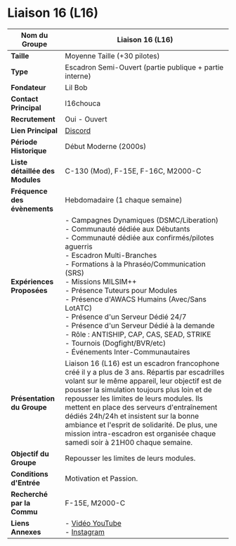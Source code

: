 # Liaison 16 (L16)

| **Nom du Groupe**              | Liaison 16 (L16)                                                                                                                                                   |
|--------------------------------|---------------------------------------------------------------------------------------------------------------------------------------------------------------------|
| **Taille**                     | Moyenne Taille (+30 pilotes)                                                                                                                                       |
| **Type**                       | Escadron Semi-Ouvert (partie publique + partie interne)                                                                                                            |
| **Fondateur**                  | Lil Bob                                                                                                                                                            |
| **Contact Principal**          | l16chouca                                                                                                                                                          |
| **Recrutement**                | Oui - Ouvert                                                                                                                                                       |
| **Lien Principal**              | [Discord](https://discord.gg/XTdYajXJmd)                                                                                                                          |
| **Période Historique**         | Début Moderne (2000s)                                                                                                                                              |
| **Liste détaillée des Modules**| C-130 (Mod), F-15E, F-16C, M2000-C                                                                                                                                 |
| **Fréquence des évènements**  | Hebdomadaire (1 chaque semaine)                                                                                                                                    |
| **Expériences Proposées**      | - Campagnes Dynamiques (DSMC/Liberation)<br>- Communauté dédiée aux Débutants<br>- Communauté dédiée aux confirmés/pilotes aguerris<br>- Escadron Multi-Branches<br>- Formations à la Phraséo/Communication (SRS)<br>- Missions MILSIM++<br>- Présence Tuteurs pour Modules<br>- Présence d'AWACS Humains (Avec/Sans LotATC)<br>- Présence d'un Serveur Dédié 24/7<br>- Présence d'un Serveur Dédié à la demande<br>- Rôle : ANTISHIP, CAP, CAS, SEAD, STRIKE<br>- Tournois (Dogfight/BVR/etc)<br>- Événements Inter-Communautaires |
| **Présentation du Groupe**     | Liaison 16 (L16) est un escadron francophone créé il y a plus de 3 ans. Répartis par escadrilles volant sur le même appareil, leur objectif est de pousser la simulation toujours plus loin et de repousser les limites de leurs modules. Ils mettent en place des serveurs d'entraînement dédiés 24h/24h et insistent sur la bonne ambiance et l'esprit de solidarité. De plus, une mission intra-escadron est organisée chaque samedi soir à 21H00 chaque semaine. |
| **Objectif du Groupe**         | Repousser les limites de leurs modules.                                                                                                                             |
| **Conditions d'Entrée**        | Motivation et Passion.                                                                                                                                             |
| **Recherché par la Commu**    | F-15E, M2000-C                                                                                                                                                     |
| **Liens Annexes**              | - [Vidéo YouTube](https://www.youtube.com/watch?v=HfmppgaHQOs&t=26s)<br>- [Instagram](https://www.instagram.com/liaison_16_francophone/)                         |